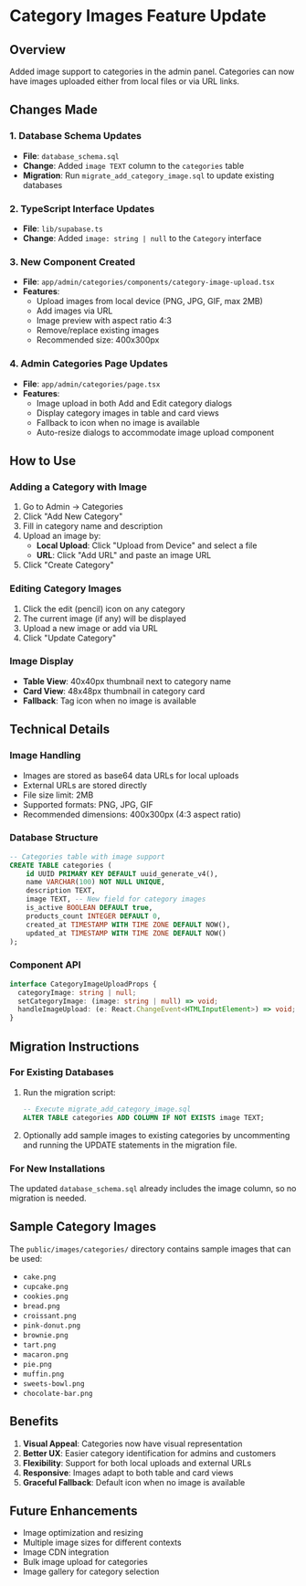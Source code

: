 # Category Images Feature Update

## Overview

Added image support to categories in the admin panel. Categories can now have images uploaded either from local files or via URL links.

## Changes Made

### 1. Database Schema Updates

- **File**: `database_schema.sql`
- **Change**: Added `image TEXT` column to the `categories` table
- **Migration**: Run `migrate_add_category_image.sql` to update existing databases

### 2. TypeScript Interface Updates

- **File**: `lib/supabase.ts`
- **Change**: Added `image: string | null` to the `Category` interface

### 3. New Component Created

- **File**: `app/admin/categories/components/category-image-upload.tsx`
- **Features**:
  - Upload images from local device (PNG, JPG, GIF, max 2MB)
  - Add images via URL
  - Image preview with aspect ratio 4:3
  - Remove/replace existing images
  - Recommended size: 400x300px

### 4. Admin Categories Page Updates

- **File**: `app/admin/categories/page.tsx`
- **Features**:
  - Image upload in both Add and Edit category dialogs
  - Display category images in table and card views
  - Fallback to icon when no image is available
  - Auto-resize dialogs to accommodate image upload component

## How to Use

### Adding a Category with Image

1. Go to Admin → Categories
2. Click "Add New Category"
3. Fill in category name and description
4. Upload an image by:
   - **Local Upload**: Click "Upload from Device" and select a file
   - **URL**: Click "Add URL" and paste an image URL
5. Click "Create Category"

### Editing Category Images

1. Click the edit (pencil) icon on any category
2. The current image (if any) will be displayed
3. Upload a new image or add via URL
4. Click "Update Category"

### Image Display

- **Table View**: 40x40px thumbnail next to category name
- **Card View**: 48x48px thumbnail in category card
- **Fallback**: Tag icon when no image is available

## Technical Details

### Image Handling

- Images are stored as base64 data URLs for local uploads
- External URLs are stored directly
- File size limit: 2MB
- Supported formats: PNG, JPG, GIF
- Recommended dimensions: 400x300px (4:3 aspect ratio)

### Database Structure

```sql
-- Categories table with image support
CREATE TABLE categories (
    id UUID PRIMARY KEY DEFAULT uuid_generate_v4(),
    name VARCHAR(100) NOT NULL UNIQUE,
    description TEXT,
    image TEXT, -- New field for category images
    is_active BOOLEAN DEFAULT true,
    products_count INTEGER DEFAULT 0,
    created_at TIMESTAMP WITH TIME ZONE DEFAULT NOW(),
    updated_at TIMESTAMP WITH TIME ZONE DEFAULT NOW()
);
```

### Component API

```typescript
interface CategoryImageUploadProps {
  categoryImage: string | null;
  setCategoryImage: (image: string | null) => void;
  handleImageUpload: (e: React.ChangeEvent<HTMLInputElement>) => void;
}
```

## Migration Instructions

### For Existing Databases

1. Run the migration script:

   ```sql
   -- Execute migrate_add_category_image.sql
   ALTER TABLE categories ADD COLUMN IF NOT EXISTS image TEXT;
   ```

2. Optionally add sample images to existing categories by uncommenting and running the UPDATE statements in the migration file.

### For New Installations

The updated `database_schema.sql` already includes the image column, so no migration is needed.

## Sample Category Images

The `public/images/categories/` directory contains sample images that can be used:

- `cake.png`
- `cupcake.png`
- `cookies.png`
- `bread.png`
- `croissant.png`
- `pink-donut.png`
- `brownie.png`
- `tart.png`
- `macaron.png`
- `pie.png`
- `muffin.png`
- `sweets-bowl.png`
- `chocolate-bar.png`

## Benefits

1. **Visual Appeal**: Categories now have visual representation
2. **Better UX**: Easier category identification for admins and customers
3. **Flexibility**: Support for both local uploads and external URLs
4. **Responsive**: Images adapt to both table and card views
5. **Graceful Fallback**: Default icon when no image is available

## Future Enhancements

- Image optimization and resizing
- Multiple image sizes for different contexts
- Image CDN integration
- Bulk image upload for categories
- Image gallery for category selection
